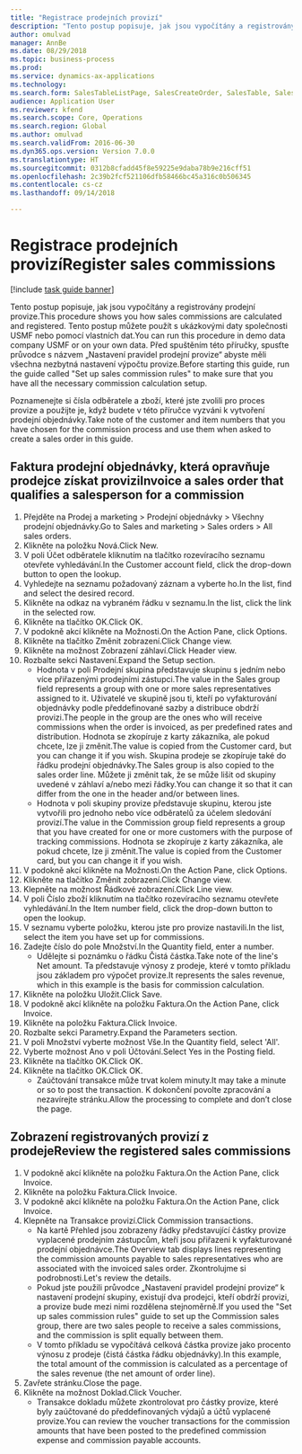 ```yaml
--- 
title: "Registrace prodejních provizí"
description: "Tento postup popisuje, jak jsou vypočítány a registrovány prodejní provize."
author: omulvad
manager: AnnBe
ms.date: 08/29/2018
ms.topic: business-process
ms.prod: 
ms.service: dynamics-ax-applications
ms.technology: 
ms.search.form: SalesTableListPage, SalesCreateOrder, SalesTable, SalesEditLines,  CustInvoiceJournal, CommissionTrans, LedgerTransVoucher
audience: Application User
ms.reviewer: kfend
ms.search.scope: Core, Operations
ms.search.region: Global
ms.author: omulvad
ms.search.validFrom: 2016-06-30
ms.dyn365.ops.version: Version 7.0.0
ms.translationtype: HT
ms.sourcegitcommit: 0312b8cfadd45f8e59225e9daba78b9e216cff51
ms.openlocfilehash: 2c39b2fcf521106dfb58466bc45a316c0b506345
ms.contentlocale: cs-cz
ms.lasthandoff: 09/14/2018

---
```

# <a name="register-sales-commissions"></a><span data-ttu-id="60ac6-103">Registrace prodejních provizí</span><span class="sxs-lookup"><span data-stu-id="60ac6-103">Register sales commissions</span></span>

[!include [task guide banner](../../includes/task-guide-banner.md)]

<span data-ttu-id="60ac6-104">Tento postup popisuje, jak jsou vypočítány a registrovány prodejní provize.</span><span class="sxs-lookup"><span data-stu-id="60ac6-104">This procedure shows you how sales commissions are calculated and registered.</span></span> <span data-ttu-id="60ac6-105">Tento postup můžete použít s ukázkovými daty společnosti USMF nebo pomocí vlastních dat.</span><span class="sxs-lookup"><span data-stu-id="60ac6-105">You can run this procedure in demo data company USMF or on your own data.</span></span> <span data-ttu-id="60ac6-106">Před spuštěním této příručky, spusťte průvodce s názvem „Nastavení pravidel prodejní provize“ abyste měli všechna nezbytná nastavení výpočtu provize.</span><span class="sxs-lookup"><span data-stu-id="60ac6-106">Before starting this guide, run the guide called "Set up sales commission rules" to make sure that you have all the necessary commission calculation setup.</span></span>

<span data-ttu-id="60ac6-107">Poznamenejte si čísla odběratele a zboží, které jste zvolili pro proces provize a použijte je, když budete v této příručce vyzváni k vytvoření prodejní objednávky.</span><span class="sxs-lookup"><span data-stu-id="60ac6-107">Take note of the customer and item numbers that you have chosen for the commission process and use them when asked to create a sales order in this guide.</span></span>


## <a name="invoice-a-sales-order-that-qualifies-a-salesperson-for-a-commission"></a><span data-ttu-id="60ac6-108">Faktura prodejní objednávky, která opravňuje prodejce získat provizi</span><span class="sxs-lookup"><span data-stu-id="60ac6-108">Invoice a sales order that qualifies a salesperson for a commission</span></span>
1. <span data-ttu-id="60ac6-109">Přejděte na Prodej a marketing > Prodejní objednávky > Všechny prodejní objednávky.</span><span class="sxs-lookup"><span data-stu-id="60ac6-109">Go to Sales and marketing > Sales orders > All sales orders.</span></span>
2. <span data-ttu-id="60ac6-110">Klikněte na položku Nová.</span><span class="sxs-lookup"><span data-stu-id="60ac6-110">Click New.</span></span>
3. <span data-ttu-id="60ac6-111">V poli Účet odběratele kliknutím na tlačítko rozevíracího seznamu otevřete vyhledávání.</span><span class="sxs-lookup"><span data-stu-id="60ac6-111">In the Customer account field, click the drop-down button to open the lookup.</span></span>
4. <span data-ttu-id="60ac6-112">Vyhledejte na seznamu požadovaný záznam a vyberte ho.</span><span class="sxs-lookup"><span data-stu-id="60ac6-112">In the list, find and select the desired record.</span></span>
5. <span data-ttu-id="60ac6-113">Klikněte na odkaz na vybraném řádku v seznamu.</span><span class="sxs-lookup"><span data-stu-id="60ac6-113">In the list, click the link in the selected row.</span></span>
6. <span data-ttu-id="60ac6-114">Klikněte na tlačítko OK.</span><span class="sxs-lookup"><span data-stu-id="60ac6-114">Click OK.</span></span>
7. <span data-ttu-id="60ac6-115">V podokně akcí klikněte na Možnosti.</span><span class="sxs-lookup"><span data-stu-id="60ac6-115">On the Action Pane, click Options.</span></span>
8. <span data-ttu-id="60ac6-116">Klikněte na tlačítko Změnit zobrazení.</span><span class="sxs-lookup"><span data-stu-id="60ac6-116">Click Change view.</span></span>
9. <span data-ttu-id="60ac6-117">Klikněte na možnost Zobrazení záhlaví.</span><span class="sxs-lookup"><span data-stu-id="60ac6-117">Click Header view.</span></span>
10. <span data-ttu-id="60ac6-118">Rozbalte sekci Nastavení.</span><span class="sxs-lookup"><span data-stu-id="60ac6-118">Expand the Setup section.</span></span>
    * <span data-ttu-id="60ac6-119">Hodnota v poli Prodejní skupina představuje skupinu s jedním nebo více přiřazenými prodejními zástupci.</span><span class="sxs-lookup"><span data-stu-id="60ac6-119">The value in the Sales group field represents a group with one or more sales representatives assigned to it.</span></span> <span data-ttu-id="60ac6-120">Uživatelé ve skupině jsou ti, kteří po vyfakturování objednávky podle předdefinované sazby a distribuce obdrží provizi.</span><span class="sxs-lookup"><span data-stu-id="60ac6-120">The people in the group are the ones who will receive commissions when the order is invoiced, as per predefined rates and distribution.</span></span>   <span data-ttu-id="60ac6-121">Hodnota se zkopíruje z karty zákazníka, ale pokud chcete, lze ji změnit.</span><span class="sxs-lookup"><span data-stu-id="60ac6-121">The value is copied from the Customer card, but you can change it if you wish.</span></span>  <span data-ttu-id="60ac6-122">Skupina prodeje se zkopíruje také do řádku prodejní objednávky.</span><span class="sxs-lookup"><span data-stu-id="60ac6-122">The Sales group is also copied to the sales order line.</span></span> <span data-ttu-id="60ac6-123">Můžete ji změnit tak, že se může lišit od skupiny uvedené v záhlaví a/nebo mezi řádky.</span><span class="sxs-lookup"><span data-stu-id="60ac6-123">You can change it so that it can differ from the one in the header and/or between lines.</span></span>  
    * <span data-ttu-id="60ac6-124">Hodnota v poli skupiny provize představuje skupinu, kterou jste vytvořili pro jednoho nebo více odběratelů za účelem sledování provizí.</span><span class="sxs-lookup"><span data-stu-id="60ac6-124">The value in the Commission group field represents a group that you have created for one or more customers with the purpose of tracking commissions.</span></span>   <span data-ttu-id="60ac6-125">Hodnota se zkopíruje z karty zákazníka, ale pokud chcete, lze ji změnit.</span><span class="sxs-lookup"><span data-stu-id="60ac6-125">The value is copied from the Customer card, but you can change it if you wish.</span></span>   
11. <span data-ttu-id="60ac6-126">V podokně akcí klikněte na Možnosti.</span><span class="sxs-lookup"><span data-stu-id="60ac6-126">On the Action Pane, click Options.</span></span>
12. <span data-ttu-id="60ac6-127">Klikněte na tlačítko Změnit zobrazení.</span><span class="sxs-lookup"><span data-stu-id="60ac6-127">Click Change view.</span></span>
13. <span data-ttu-id="60ac6-128">Klepněte na možnost Řádkové zobrazení.</span><span class="sxs-lookup"><span data-stu-id="60ac6-128">Click Line view.</span></span>
14. <span data-ttu-id="60ac6-129">V poli Číslo zboží kliknutím na tlačítko rozevíracího seznamu otevřete vyhledávání.</span><span class="sxs-lookup"><span data-stu-id="60ac6-129">In the Item number field, click the drop-down button to open the lookup.</span></span>
15. <span data-ttu-id="60ac6-130">V seznamu vyberte položku, kterou jste pro provize nastavili.</span><span class="sxs-lookup"><span data-stu-id="60ac6-130">In the list, select the item you have set up for commissions.</span></span> 
16. <span data-ttu-id="60ac6-131">Zadejte číslo do pole Množství.</span><span class="sxs-lookup"><span data-stu-id="60ac6-131">In the Quantity field, enter a number.</span></span>
    * <span data-ttu-id="60ac6-132">Udělejte si poznámku o řádku Čistá částka.</span><span class="sxs-lookup"><span data-stu-id="60ac6-132">Take note of the line's Net amount.</span></span> <span data-ttu-id="60ac6-133">Ta představuje výnosy z prodeje, které v tomto příkladu jsou základem pro výpočet provize.</span><span class="sxs-lookup"><span data-stu-id="60ac6-133">It represents the sales revenue, which in this example is the basis for commission calculation.</span></span>  
17. <span data-ttu-id="60ac6-134">Klikněte na položku Uložit.</span><span class="sxs-lookup"><span data-stu-id="60ac6-134">Click Save.</span></span>
18. <span data-ttu-id="60ac6-135">V podokně akcí klikněte na položku Faktura.</span><span class="sxs-lookup"><span data-stu-id="60ac6-135">On the Action Pane, click Invoice.</span></span>
19. <span data-ttu-id="60ac6-136">Klikněte na položku Faktura.</span><span class="sxs-lookup"><span data-stu-id="60ac6-136">Click Invoice.</span></span>
20. <span data-ttu-id="60ac6-137">Rozbalte sekci Parametry.</span><span class="sxs-lookup"><span data-stu-id="60ac6-137">Expand the Parameters section.</span></span>
21. <span data-ttu-id="60ac6-138">V poli Množství vyberte možnost Vše.</span><span class="sxs-lookup"><span data-stu-id="60ac6-138">In the Quantity field, select 'All'.</span></span>
22. <span data-ttu-id="60ac6-139">Vyberte možnost Ano v poli Účtování.</span><span class="sxs-lookup"><span data-stu-id="60ac6-139">Select Yes in the Posting field.</span></span>
23. <span data-ttu-id="60ac6-140">Klikněte na tlačítko OK.</span><span class="sxs-lookup"><span data-stu-id="60ac6-140">Click OK.</span></span>
24. <span data-ttu-id="60ac6-141">Klikněte na tlačítko OK.</span><span class="sxs-lookup"><span data-stu-id="60ac6-141">Click OK.</span></span>
    * <span data-ttu-id="60ac6-142">Zaúčtování transakce může trvat kolem minuty.</span><span class="sxs-lookup"><span data-stu-id="60ac6-142">It may take a minute or so to post the transaction.</span></span> <span data-ttu-id="60ac6-143">K dokončení povolte zpracování a nezavírejte stránku.</span><span class="sxs-lookup"><span data-stu-id="60ac6-143">Allow the processing to complete and don’t close the page.</span></span>  

## <a name="review-the-registered-sales-commissions"></a><span data-ttu-id="60ac6-144">Zobrazení registrovaných provizí z prodeje</span><span class="sxs-lookup"><span data-stu-id="60ac6-144">Review the registered sales commissions</span></span>
1. <span data-ttu-id="60ac6-145">V podokně akcí klikněte na položku Faktura.</span><span class="sxs-lookup"><span data-stu-id="60ac6-145">On the Action Pane, click Invoice.</span></span>
2. <span data-ttu-id="60ac6-146">Klikněte na položku Faktura.</span><span class="sxs-lookup"><span data-stu-id="60ac6-146">Click Invoice.</span></span>
3. <span data-ttu-id="60ac6-147">V podokně akcí klikněte na položku Faktura.</span><span class="sxs-lookup"><span data-stu-id="60ac6-147">On the Action Pane, click Invoice.</span></span>
4. <span data-ttu-id="60ac6-148">Klepněte na Transakce provizí.</span><span class="sxs-lookup"><span data-stu-id="60ac6-148">Click Commission transactions.</span></span>
    * <span data-ttu-id="60ac6-149">Na kartě Přehled jsou zobrazeny řádky představující částky provize vyplacené prodejním zástupcům, kteří jsou přiřazeni k vyfakturované prodejní objednávce.</span><span class="sxs-lookup"><span data-stu-id="60ac6-149">The Overview tab displays lines representing the commission amounts payable to sales representatives who are associated with the invoiced sales order.</span></span> <span data-ttu-id="60ac6-150">Zkontrolujme si podrobnosti.</span><span class="sxs-lookup"><span data-stu-id="60ac6-150">Let's review the details.</span></span>     
    * <span data-ttu-id="60ac6-151">Pokud jste použili průvodce „Nastavení pravidel prodejní provize“ k nastavení prodejní skupiny, existují dva prodejci, kteří obdrží provizi, a provize bude mezi nimi rozdělena stejnoměrně.</span><span class="sxs-lookup"><span data-stu-id="60ac6-151">If you used the "Set up sales commission rules" guide to set up the Commission sales group, there are two sales people to receive a sales commissions, and the commission is split equally between them.</span></span>  
    * <span data-ttu-id="60ac6-152">V tomto příkladu se vypočítává celková částka provize jako procento výnosu z prodeje (čistá částka řádku objednávky).</span><span class="sxs-lookup"><span data-stu-id="60ac6-152">In this example, the total amount of the commission is calculated as a percentage of the sales revenue (the net amount of order line).</span></span>   
5. <span data-ttu-id="60ac6-153">Zavřete stránku.</span><span class="sxs-lookup"><span data-stu-id="60ac6-153">Close the page.</span></span>
6. <span data-ttu-id="60ac6-154">Klikněte na možnost Doklad.</span><span class="sxs-lookup"><span data-stu-id="60ac6-154">Click Voucher.</span></span>
    * <span data-ttu-id="60ac6-155">Transakce dokladu můžete zkontrolovat pro částky provize, které byly zaúčtované do předdefinovaných výdajů a účtů vyplacené provize.</span><span class="sxs-lookup"><span data-stu-id="60ac6-155">You can review the voucher transactions for the commission amounts that have been posted to the predefined commission expense and commission payable accounts.</span></span>  


